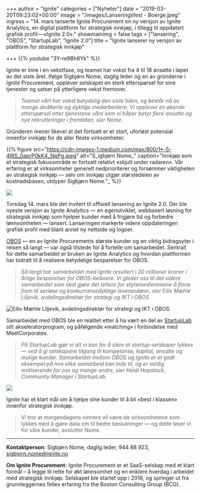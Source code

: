 +++
author = "Ignite"
categories = ["Nyheter"]
date = "2019-03-20T09:23:02+00:00"
image = "/images/Lanseringsfest - Boerge.jpeg"
ingress = "14. mars lanserte Ignite Procurement en ny versjon av Ignite Analytics, en digital plattform for strategisk innkjøp, i tillegg til oppdatert grafisk profil — «Ignite 2.0»."
showmainimg = false
tags = ["lansering", "OBOS", "StartupLab", "Ignite 2.0"]
title = "Ignite lanserer ny versjon av plattform for strategisk innkjøp"

+++
{{% youtube "3Y-re9Bh8Yk" %}}

Ignite er inne i en vekstfase, og teamet har vokst fra 4 til 18 ansatte i løpet av det siste året. Ifølge Sigbjørn Nome, daglig leder og en av gründerne i Ignite Procurement, opplever selskapet en sterk etterspørsel for sine tjenester og satser på ytterligere vekst fremover.

> _Teamet vårt har vokst betydelig den siste tiden, og består nå av mange dedikerte og dyktige medarbeidere. Vi opplever en økende etterspørsel etter tjenestene våre som vi håper betyr flere ansatte og nye rekrutteringer i fremtiden, sier Nome._

Gründeren mener likevel at det fortsatt er et stort, uforløst potensial innenfor innkjøp for de aller fleste virksomheter.

{{% figure      src="https://cdn-images-1.medium.com/max/800/1*-5-4I6S_0aprP0kK4_NpPg.jpeg"      alt="S_igbjørn Nome_"      caption="Innkjøp som et strategisk fokusområde er fortsatt relativt «skjult under radaren». Vår erfaring er at virksomheter generelt nedprioriterer og forsømmer viktigheten av strategisk innkjøp — selv om innkjøp utgjør størstedelen av kostnadsbasen, utdyper Sigbjørn Nome."_  %}}

![](https://cdn-images-1.medium.com/max/800/1*-sD3d7bQ53SNqbnbr1fRpQ.jpeg)

Torsdag 14. mars ble det invitert til offisiell lansering av Ignite 2.0. Der ble nyeste versjon av Ignite Analytics — en egenutviklet, webbasert løsning for strategisk innkjøp som hjelper kunder med å frigjøre tid og forbedre lønnsomheten — lansert. Lanseringen markerte videre oppdateringen grafisk profil med blant annet ny nettside og logoer.

[OBOS](https://www.obos.no/) — en av Ignite Procurements største kunder og en viktig bidragsyter i reisen så langt — var også tilstede for å fortelle om samarbeidet. Sentralt for dette samarbeidet er bruken av Ignite Analytics og hvordan plattformen har bidratt til å realisere betydelige besparelser for OBOS.

> _Så langt har samarbeidet med Ignite resultert i 30 millioner kroner i årlige besparelser for OBOS-beboere. Vi gleder oss til det videre samarbeidet som skal gjøre det lettere for styremedlemmene å finne frem til seriøse og konkurransedyktige leverandører, sier Eiliv Mæhle Liljevik, avdelingsdirektør for strategi og IKT i OBOS._

![Eiliv Mæhle Liljevik, avdelingsdirektør for strategi og IKT i OBOS](https://cdn-images-1.medium.com/max/800/1*xM80xtuw1l0bs9gfCYF7aw.jpeg)

Samarbeidet med OBOS ble en realitet etter å ha vært en del av [StartupLab ](https://startuplab.no/)sitt akseleratorprogram, og påfølgende «matching» i forbindelse med MeetCorporates.

> _På StartupLab gjør vi alt vi kan for å sikre at startup-selskaper lykkes — ved å gi selskapene tilgang til kompetanse, kapital, ansatte og mulige kunder. Samarbeidet mellom OBOS og Ignite er et godt eksempel på hva slike samarbeid kan lede til, og er veldig motiverende for oss og mange andre, sier Heidi Hopstock, Community Manager i StartupLab._

![](https://cdn-images-1.medium.com/max/800/1*L9B7WLrgDv0altfv5SUPpg.jpeg)

Ignite har et klart mål om å hjelpe sine kunder til å bli «best i klassen» innenfor strategisk innkjøp.

> Vi tror at morgendagens vinnere vil være de virksomhetene som lykkes med å gjøre data om til bedre beslutninger — og dette løser vi for våre kunder, avslutter Nome.

***

**Kontaktperson**: Sigbjørn Nome, daglig leder, 944 88 923, sigbjorn.nome@ignite.no

**Om Ignite Procurement:** Ignite Procurement er et SaaS-selskap med et klart formål – å legge til rette for økt lønnsomhet og en enklere hverdag i arbeidet med strategisk innkjøp. Selskapet ble startet opp i 2016, og springer ut fra grunnleggernes felles erfaring fra the Boston Consulting Group (BCG).